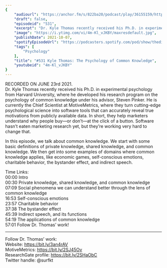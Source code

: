 ```yaml
---
{
	"audiourl": "https://anchor.fm/s/822ba20/podcast/play/36155159/https%3A%2F%2Fd3ctxlq1ktw2nl.cloudfront.net%2Fstaging%2F2021-5-25%2F35e35493-67d6-241d-6e80-60b42f6a83af.m4a",
	"draft": false,
	"episodeid": "531",
	"excerpt": "Dr. Kyle Thomas recently received his Ph.D. in experimental psychology from Harvard University, where he developed his research program on the psychology of common knowledge under his advisor, Steven Pinker. He is currently the Chief Scientist at MotiveMetrics, where they turn cutting-edge psychological science into software tools that can accurately reveal true motivations from publicly available data. In short, they help marketers understand why people buy—or don’t—at the click of a button. Software hasn’t eaten marketing research yet, but they’re working very hard to change that.",
	"image": "https://i.ytimg.com/vi/4m-Kl_vJKBY/maxresdefault.jpg",
	"publishDate": 2021-10-07,
	"spotifyEpisodeUrl": "https://podcasters.spotify.com/pod/show/thedissenter/episodes/531-Kyle-Thomas-The-Psychology-of-Common-Knowledge-e13dsan",
	"tags": [
		"Psychology"
	],
	"title": "#531 Kyle Thomas: The Psychology of Common Knowledge",
	"youtubeid": "4m-Kl_vJKBY"
}
---
```

RECORDED ON JUNE 23rd 2021.  
Dr. Kyle Thomas recently received his Ph.D. in experimental psychology from Harvard University, where he developed his research program on the psychology of common knowledge under his advisor, Steven Pinker. He is currently the Chief Scientist at MotiveMetrics, where they turn cutting-edge psychological science into software tools that can accurately reveal true motivations from publicly available data. In short, they help marketers understand why people buy—or don’t—at the click of a button. Software hasn’t eaten marketing research yet, but they’re working very hard to change that.

In this episode, we talk about common knowledge. We start with some basic definitions of private knowledge, shared knowledge, and common knowledge. We then get into some examples of domains where common knowledge applies, like economic games, self-conscious emotions, charitable behavior, the bystander effect, and indirect speech.

Time Links:  
<time>00:00</time> Intro  
<time>00:30</time> Private knowledge, shared knowledge, and common knowledge  
<time>07:09</time> Social phenomena we can understand better through the lens of common knowledge  
<time>16:53</time> Self-conscious emotions  
<time>23:57</time> Charitable behavior  
<time>37:38</time> The bystander effect  
<time>45:39</time> Indirect speech, and its functions  
<time>54:19</time> The applications of common knowledge  
<time>57:01</time> Follow Dr. Thomas’ work!

---

Follow Dr. Thomas’ work:  
Website: https://bit.ly/3an4rAV  
MotiveMetrics: https://bit.ly/2SJ45Ov  
ResearchGate profile: https://bit.ly/2SHaObC  
Twitter handle: @surfkt
